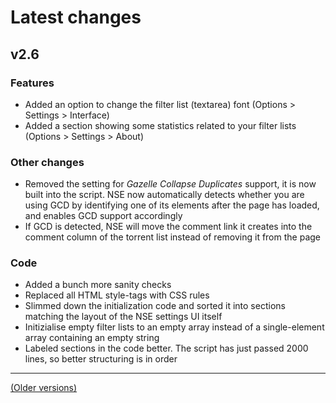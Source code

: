 # Latest changes
## v2.6
### Features
- Added an option to change the filter list (textarea) font (Options > Settings > Interface)
- Added a section showing some statistics related to your filter lists (Options > Settings > About)

### Other changes
- Removed the setting for *Gazelle Collapse Duplicates* support, it is now built into the script. NSE now automatically detects whether you are using GCD by identifying one of its elements after the page has loaded, and enables GCD support accordingly
- If GCD is detected, NSE will move the comment link it creates into the comment column of the torrent list instead of removing it from the page

### Code
- Added a bunch more sanity checks
- Replaced all HTML style-tags with CSS rules
- Slimmed down the initialization code and sorted it into sections matching the layout of the NSE settings UI itself
- Initizialise empty filter lists to an empty array instead of a single-element array containing an empty string
- Labeled sections in the code better. The script has just passed 2000 lines, so better structuring is in order

---

[(Older versions)](https://github.com/ceodoe/noshitempornium/blob/master/CHANGELOG_OLD.md#older-versions)
